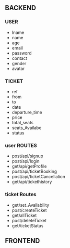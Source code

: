 ## BACKEND
 ### USER

 - lname 
 - name
 - age
 - email
 - password
 - contact
 - gender
 - avatar

 ### TICKET

 - ref
 - from
 - to
 - date
 - departure_time
 - price
 - total_seats
 - seats_Availabe
 - status

 
 ### user ROUTES

 - post/api/signup
 - post/api/login
 - get/api/getProfile
 - post/api/ticketBooking
 - post/api/ticketCancellation
 - get/api/tickethistory

### ticket Routes

 - get/set_Availability
 - post/createTicket
 - get/allTicket
 - post/deleteTicket
 - get/ticketStatus



## FRONTEND
